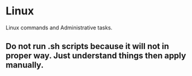 # Linux
Linux commands and Administrative tasks.
## Do not run .sh scripts because it will not in proper way. Just understand things then apply manually.
